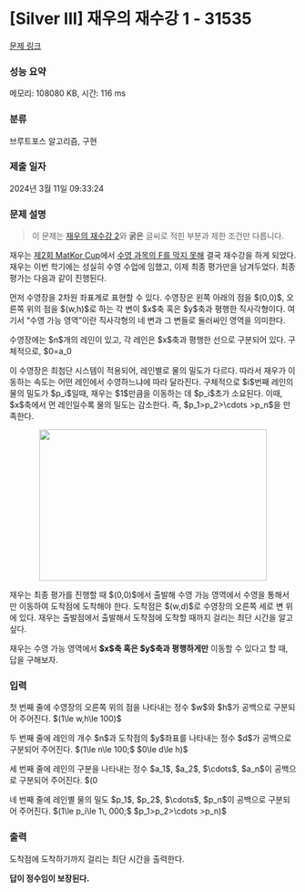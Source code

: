 # [Silver III] 재우의 재수강 1 - 31535 

[문제 링크](https://www.acmicpc.net/problem/31535) 

### 성능 요약

메모리: 108080 KB, 시간: 116 ms

### 분류

브루트포스 알고리즘, 구현

### 제출 일자

2024년 3월 11일 09:33:24

### 문제 설명

<blockquote>
<p>이 문제는 <a href="/problem/31546">재우의 재수강 2</a>와 <strong>굵은</strong> 글씨로 적힌 부분과 제한 조건만 다릅니다.</p>
</blockquote>

<p>재우는 <a href="/category/detail/3466">제2회 MatKor Cup</a>에서 <a href="/problem/27309">수영 과목의 F를 막지 못해</a> 결국 재수강을 하게 되었다. 재우는 이번 학기에는 성실히 수영 수업에 임했고, 이제 최종 평가만을 남겨두었다. 최종 평가는 다음과 같이 진행된다.</p>

<p>먼저 수영장을 2차원 좌표계로 표현할 수 있다. 수영장은 왼쪽 아래의 점을 $(0,0)$, 오른쪽 위의 점을 $(w,h)$로 하는 각 변이 $x$축 혹은 $y$축과 평행한 직사각형이다. 여기서 “수영 가능 영역”이란 직사각형의 네 변과 그 변들로 둘러싸인 영역을 의미한다.</p>

<p>수영장에는 $n$개의 레인이 있고, 각 레인은 $x$축과 평행한 선으로 구분되어 있다. 구체적으로, $0=a_0<a_1<a_2<\cdots <a_n=h$일 때, $i$번째 레인은 $a_{i-1}\le y<a_{i}$인 구간이다. 단, 마지막인 $n$번째 레인은 $a_{n-1}\le y\le a_n$인 구간으로 정의한다.</p>

<p>이 수영장은 최첨단 시스템이 적용되어, 레인별로 물의 밀도가 다르다. 따라서 재우가 이동하는 속도는 어떤 레인에서 수영하느냐에 따라 달라진다. 구체적으로 $i$번째 레인의 물의 밀도가 $p_i$일때, 재우는 $1$만큼을 이동하는 데 $p_i$초가 소요된다. 이때, $x$축에서 먼 레인일수록 물의 밀도는 감소한다. 즉, $p_1>p_2>\cdots >p_n$을 만족한다.</p>

<p style="text-align: center;"><img alt="" src="https://upload.acmicpc.net/7f31d06e-be9e-4d40-920a-b8f8c42f07b1/-/preview/" style="height: 265px; width: 400px;"></p>

<p>재우는 최종 평가를 진행할 때 $(0,0)$에서 출발해 수영 가능 영역에서 수영을 통해서만 이동하여 도착점에 도착해야 한다. 도착점은 $(w,d)$로 수영장의 오른쪽 세로 변 위에 있다. 재우는 출발점에서 출발해서 도착점에 도착할 때까지 걸리는 최단 시간을 알고 싶다.</p>

<p>재우는 수영 가능 영역에서 <strong>$x$축 혹은 $y$축과 평행하게만</strong> 이동할 수 있다고 할 때, 답을 구해보자.</p>

### 입력 

 <p>첫 번째 줄에 수영장의 오른쪽 위의 점을 나타내는 정수 $w$와 $h$가 공백으로 구분되어 주어진다. $(1\le w,h\le 100)$</p>

<p>두 번째 줄에 레인의 개수 $n$과 도착점의 $y$좌표를 나타내는 정수 $d$가 공백으로 구분되어 주어진다. $(1\le n\le 100;$ $0\le d\le h)$</p>

<p>세 번째 줄에 레인의 구분을 나타내는 정수 $a_1$, $a_2$, $\cdots$, $a_n$이 공백으로 구분되어 주어진다. $(0<a_1<a_2<\cdots <a_n=h)$</p>

<p>네 번째 줄에 레인별 물의 밀도 $p_1$, $p_2$, $\cdots$, $p_n$이 공백으로 구분되어 주어진다. $(1\le p_i\le 1\, 000;$ $p_1>p_2>\cdots >p_n)$</p>

### 출력 

 <p>도착점에 도착하기까지 걸리는 최단 시간을 출력한다.</p>

<p><strong>답이 정수임이 보장된다.</strong></p>

